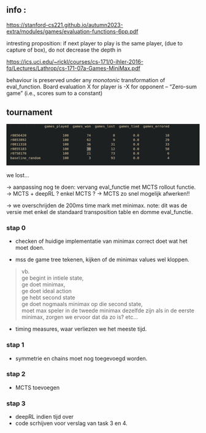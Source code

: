 
## info :

https://stanford-cs221.github.io/autumn2023-extra/modules/games/evaluation-functions-6pp.pdf

intresting proposition: if next player to play is the same player, 
(due to capture of box), do not decrease the depth in


https://ics.uci.edu/~rickl/courses/cs-171/0-ihler-2016-fq/Lectures/Lathrop/cs-171-07a-Games-MiniMax.pdf

behaviour is preserved under any *monotonic* transformation of eval_function. 
Board evaluation X for player is -X for opponent
– “Zero-sum game” (i.e., scores sum to a constant)

## tournament 

![alt text](image.png)

we lost...


-> aanpassing nog te doen: vervang eval_functie met MCTS rollout functie. 
-> MCTS + deepRL ? enkel MCTS ?
-> MCTS zo snel mogelijk afwerken!!

-> we overschrijden de 200ms time mark met minimax. 
note: dit was de versie met enkel de standaard transposition table en domme eval_functie. 

### stap 0

- checken of huidige implementatie van minimax correct doet wat het moet doen. 

- mss de game tree tekenen, kijken of de minimax values wel kloppen. 

>vb.   
>ge begint in intiele state,   
>ge doet minimax,   
>ge doet ideal action  
>ge hebt second state  
>ge doet nogmaals minimax op die second state,  
>moet max speler in de tweede minimax dezelfde zijn als in de eerste minimax, zorgen we ervoor dat da zo is? etc...  

- timing measures, waar verliezen we het meeste tijd. 

### stap 1

- symmetrie en chains moet nog toegevoegd worden. 

### stap 2

- MCTS toevoegen

### stap 3

- deepRL indien tijd over
- code scrhijven voor verslag van task 3 en 4. 